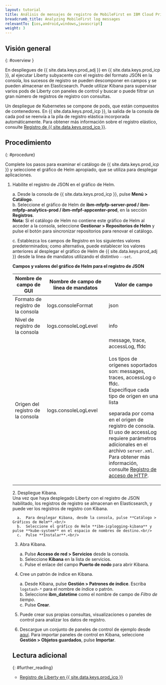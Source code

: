 ```yaml
---
layout: tutorial
title: Análisis de mensajes de registro de MobileFirst en IBM Cloud Private
breadcrumb_title: Analyzing MobileFirst log messages
relevantTo: [ios,android,windows,javascript]
weight: 3
---
```

<!-- NLS_CHARSET=UTF-8 -->
## Visión general
{: #overview }

En despliegues de {{ site.data.keys.prod_adj }} en {{ site.data.keys.prod_icp }}, al ejecutar Liberty subyacente con el registro del formato JSON en la consola, los sucesos de registro se pueden descomponer en campos y se pueden almacenar en Elasticsearch. Puede utilizar Kibana para supervisar varios pods de Liberty con paneles de control y buscar o puede filtrar un gran número de registros de registro con consultas.

Un despliegue de Kubernetes se compone de pods, que están compuestos de contenedores. En {{ site.data.keys.prod_icp }}, la salida de la consola de cada pod se reenvía a la pila de registro elástica incorporada automáticamente. Para obtener más información sobre el registro elástico, consulte [Registro de {{ site.data.keys.prod_icp }}](https://www.ibm.com/support/knowledgecenter/en/SSBS6K_2.1.0/manage_metrics/logging_elk.html).


## Procedimiento
{: #procedure}

Complete los pasos para examinar el catálogo de {{ site.data.keys.prod_icp }} y seleccione el gráfico de Helm apropiado, que se utiliza para desplegar aplicaciones.

1.  Habilite el registro de JSON en el gráfico de Helm.

      a.  Desde la consola de {{ site.data.keys.prod_icp }}, pulse **Menú > Catálogo**.<br/> 
      b.  Seleccione el gráfico de Helm de **ibm-mfpfp-server-prod / ibm-mfpfp-analytics-prod / ibm-mfpf-appcenter-prod**, en la sección **Registros**.<br/> **Nota:** Si el catálogo de Helm no contiene este gráfico de Helm al acceder a la consola, seleccione **Gestionar > Repositorios de Helm** y pulse el botón para sincronizar repositorios para renovar el catálogo.


      c.  Establezca los campos de Registro en los siguientes valores predeterminados; como alternativa, puede establecer los valores anteriores al desplegar el gráfico de Helm de {{ site.data.keys.prod_adj }} desde la línea de mandatos utilizando el distintivo `--set`.<br/> <p><b>Campos y valores del gráfico de Helm para el registro de JSON</b></p>            
      <table class="table table-bordered" >
        <thead>
          <tr>
            <th>Nombre de campo de GUI</th>
            <th> Nombre de campo de línea de mandatos</th>
            <th>Valor de campo</th>
          </tr>
        </thead>
        <tbody>
          <tr>
            <td>Formato de registro de la consola </td>
            <td>logs.consoleFormat</td>
            <td>json</td>
          </tr>
          <tr>
            <td>Nivel de registro de la consola</td>
            <td>logs.consoleLogLevel</td>
            <td>info</td>
          </tr>
          <tr>
            <td>Origen del registro de la consola</td>
            <td>logs.consoleLogLevel</td>
            <td>message, trace, accessLog, ffdc<br/><br/>Los tipos de orígenes soportados son: messages, traces, accessLog o ffdc.  <br/>Especifique cada tipo de origen en una lista
separada por coma en el origen de registro de consola. <br/>El uso de accessLog requiere parámetros adicionales en el archivo <code>server.xml</code>. <br/>Para obtener más información, consulte <a href="https://www.ibm.com/support/knowledgecenter/SSAW57_liberty/com.ibm.websphere.wlp.nd.multiplatform.doc/ae/rwlp_http_accesslogs.html?view=kc">Registro de acceso de HTTP</a>.</td>
          </tr>
        </tbody>
      </table>
2.  Despliegue Kibana.<br/> Una vez que haya desplegado Liberty con el registro de JSON habilitado, los registros de registro se almacenan en Elasticsearch, y puede ver los registros de registro con Kibana.<br/> 

      a.  Para desplegar Kibana, desde la consola, pulse **Catálogo > Gráficos de Helm**.<br/> 
      b.  Seleccione el gráfico de Helm **ibm-icplogging-kibana** y pulse **kube-system** en el espacio de nombres de destino.<br/> 
      c.  Pulse **Instalar**.<br/> 

3.  Abra Kibana.<br/>

      a.  Pulse **Acceso de red > Servicios** desde la consola.<br/>
      b.  Seleccione **Kibana** en la lista de servicios.<br/>
      c.  Pulse el enlace del campo **Puerto de nodo** para abrir Kibana.<br/>

4.  Cree un patrón de índice en Kibana.<br/>

      a.  Desde Kibana, pulse **Gestión > Patrones de índice**. Escriba `logstash-*` para el nombre de índice o patrón.<br/>
      b.  Seleccione **ibm_datetime** como el nombre de campo de *Filtro de tiempo*.<br/>
      c.  Pulse **Crear**.<br/>

5. Puede crear sus propias consultas, visualizaciones o paneles de control para analizar los datos de registro.

6. Descargue un conjunto de paneles de control de ejemplo desde [aquí](https://github.com/WASdev/sample.dashboards). Para importar paneles de control en Kibana, seleccione **Gestión > Objetos guardados**, pulse **Importar**.

## Lectura adicional
{: #further_reading}

* [Registro de Liberty en {{ site.data.keys.prod_icp }}](https://www.ibm.com/support/knowledgecenter/SSAW57_liberty/com.ibm.websphere.wlp.nd.multiplatform.doc/ae/twlp_icp_logging.html?view=kc)
